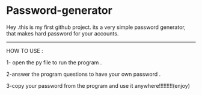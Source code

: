 # Password-generator
Hey .this is my first github project.
its a very simple password generator, that makes hard password for your accounts.



***********************************************************************************************************************************************************

HOW TO USE :

1- open the py file to run the program .

2-answer the program questions to have your own password .

3-copy your password from the program and use it anywhere!!!!!!!!!(enjoy)
